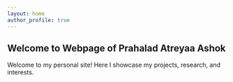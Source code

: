 ```yaml
---
layout: home
author_profile: true
---
```


## Welcome to Webpage of Prahalad Atreyaa Ashok

Welcome to my personal site! Here I showcase my projects, research, and interests.


